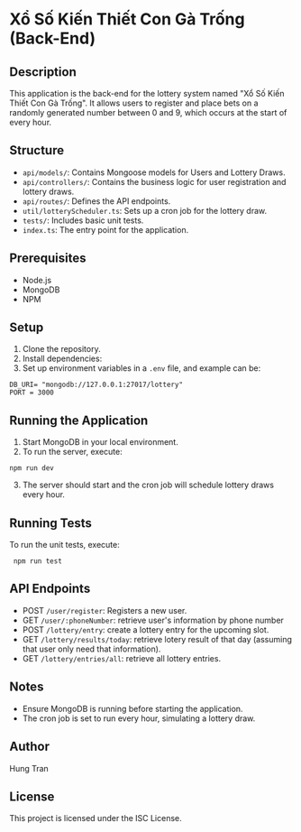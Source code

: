 # Xổ Số Kiến Thiết Con Gà Trống (Back-End)

## Description
This application is the back-end for the lottery system named "Xổ Số Kiến Thiết Con Gà Trống". It allows users to register and place bets on a randomly generated number between 0 and 9, which occurs at the start of every hour.

## Structure
- `api/models/`: Contains Mongoose models for Users and Lottery Draws.
- `api/controllers/`: Contains the business logic for user registration and lottery draws.
- `api/routes/`: Defines the API endpoints.
- `util/lotteryScheduler.ts`: Sets up a cron job for the lottery draw.
- `tests/`: Includes basic unit tests.
- `index.ts`: The entry point for the application.

## Prerequisites
- Node.js
- MongoDB
- NPM

## Setup
1. Clone the repository.
2. Install dependencies:
3. Set up environment variables in a `.env` file, and example can be: 
``` 
DB_URI= "mongodb://127.0.0.1:27017/lottery"
PORT = 3000
```

## Running the Application
1. Start MongoDB in your local environment.
2. To run the server, execute: 

```
npm run dev
```

3. The server should start and the cron job will schedule lottery draws every hour.

## Running Tests
To run the unit tests, execute:
```
 npm run test
```

## API Endpoints
- POST `/user/register`: Registers a new user.
- GET `/user/:phoneNumber`: retrieve user's information by phone number
- POST `/lottery/entry`: create a lottery entry for the upcoming slot.
- GET `/lottery/results/today`: retrieve lotery result of that day (assuming that user only need that information).
- GET `/lottery/entries/all`: retrieve all lottery entries.

## Notes
- Ensure MongoDB is running before starting the application.
- The cron job is set to run every hour, simulating a lottery draw.

## Author
Hung Tran

## License
This project is licensed under the ISC License.

